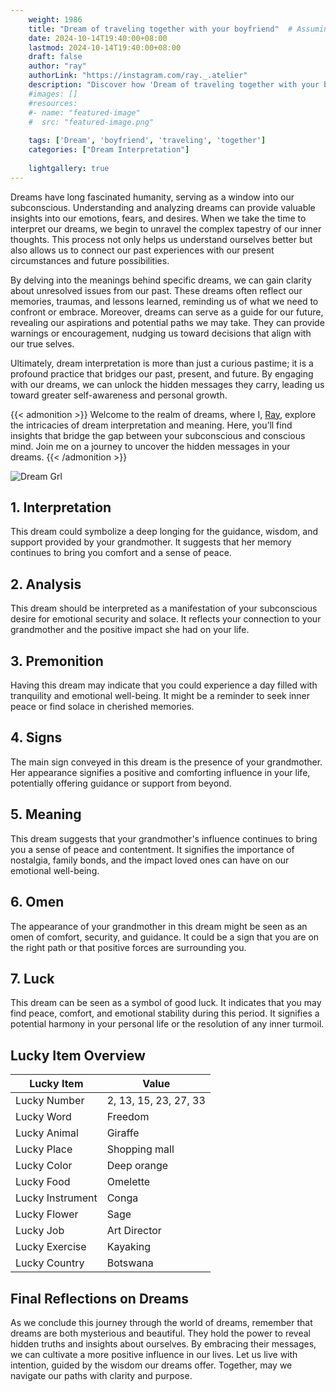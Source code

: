 ```yaml
---
    weight: 1986
    title: "Dream of traveling together with your boyfriend"  # Assuming 'title' column exists
    date: 2024-10-14T19:40:00+08:00
    lastmod: 2024-10-14T19:40:00+08:00
    draft: false
    author: "ray"
    authorLink: "https://instagram.com/ray._.atelier"
    description: "Discover how 'Dream of traveling together with your boyfriend' can interpret your future and uncover its significant meanings in your life."
    #images: []
    #resources:
    #- name: "featured-image"
    #  src: "featured-image.png"
    
    tags: ['Dream', 'boyfriend', 'traveling', 'together']
    categories: ["Dream Interpretation"]
    
    lightgallery: true
---
```

    
Dreams have long fascinated humanity, serving as a window into our subconscious. Understanding and analyzing dreams can provide valuable insights into our emotions, fears, and desires. When we take the time to interpret our dreams, we begin to unravel the complex tapestry of our inner thoughts. This process not only helps us understand ourselves better but also allows us to connect our past experiences with our present circumstances and future possibilities.

By delving into the meanings behind specific dreams, we can gain clarity about unresolved issues from our past. These dreams often reflect our memories, traumas, and lessons learned, reminding us of what we need to confront or embrace. Moreover, dreams can serve as a guide for our future, revealing our aspirations and potential paths we may take. They can provide warnings or encouragement, nudging us toward decisions that align with our true selves.

Ultimately, dream interpretation is more than just a curious pastime; it is a profound practice that bridges our past, present, and future. By engaging with our dreams, we can unlock the hidden messages they carry, leading us toward greater self-awareness and personal growth.

{{< admonition >}}
Welcome to the realm of dreams, where I, [Ray](https://instagram.com/ray._.atelier), explore the intricacies of dream interpretation and meaning. Here, you’ll find insights that bridge the gap between your subconscious and conscious mind. Join me on a journey to uncover the hidden messages in your dreams.
{{< /admonition >}}

![Dream Grl](https://cdn.pixabay.com/photo/2017/11/02/03/35/gothic-2910057_1280.jpg "Dream Grl")

## 1. Interpretation
 This dream could symbolize a deep longing for the guidance, wisdom, and support provided by your grandmother. It suggests that her memory continues to bring you comfort and a sense of peace.

## 2. Analysis
 This dream should be interpreted as a manifestation of your subconscious desire for emotional security and solace. It reflects your connection to your grandmother and the positive impact she had on your life.

## 3. Premonition
 Having this dream may indicate that you could experience a day filled with tranquility and emotional well-being. It might be a reminder to seek inner peace or find solace in cherished memories.

## 4. Signs
 The main sign conveyed in this dream is the presence of your grandmother. Her appearance signifies a positive and comforting influence in your life, potentially offering guidance or support from beyond.

## 5. Meaning
 This dream suggests that your grandmother's influence continues to bring you a sense of peace and contentment. It signifies the importance of nostalgia, family bonds, and the impact loved ones can have on our emotional well-being.

## 6. Omen
 The appearance of your grandmother in this dream might be seen as an omen of comfort, security, and guidance. It could be a sign that you are on the right path or that positive forces are surrounding you.

## 7. Luck
 This dream can be seen as a symbol of good luck. It indicates that you may find peace, comfort, and emotional stability during this period. It signifies a potential harmony in your personal life or the resolution of any inner turmoil.

## Lucky Item Overview
| Lucky Item          | Value              |
|---------------|--------------------|
| Lucky Number        | 2, 13, 15, 23, 27, 33  |
| Lucky Word          | Freedom |
| Lucky Animal        | Giraffe |
| Lucky Place         | Shopping mall     |
| Lucky Color         | Deep orange     |
| Lucky Food          | Omelette      |
| Lucky Instrument    | Conga |
| Lucky Flower        | Sage    |
| Lucky Job           | Art Director       |
| Lucky Exercise      | Kayaking  |
| Lucky Country       | Botswana    |


##  Final Reflections on Dreams

As we conclude this journey through the world of dreams, remember that dreams are both mysterious and beautiful. They hold the power to reveal hidden truths and insights about ourselves. By embracing their messages, we can cultivate a more positive influence in our lives. Let us live with intention, guided by the wisdom our dreams offer. Together, may we navigate our paths with clarity and purpose.
